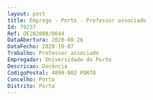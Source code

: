 ```yaml
--- 
layout: post
title: Emprego - Porto - Professor associado
Id: 79237
Ref: OE202008/0644
DataAbertura: 2020-08-26
DataFecho: 2020-10-07
Trabalho: Professor associado
Empregador: Universidade do Porto
Descricao: Docência
CodigoPostal: 4099-002 PORTO
Concelho: Porto
Distrito: Porto
--- 
```

